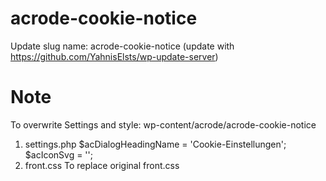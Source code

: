 # acrode-cookie-notice

Update slug name: acrode-cookie-notice (update with https://github.com/YahnisElsts/wp-update-server)

# Note

To overwrite Settings and style:
wp-content/acrode/acrode-cookie-notice
1. settings.php
  $acDialogHeadingName = 'Cookie-Einstellungen';
  $acIconSvg = '';
2. front.css
  To replace original front.css
